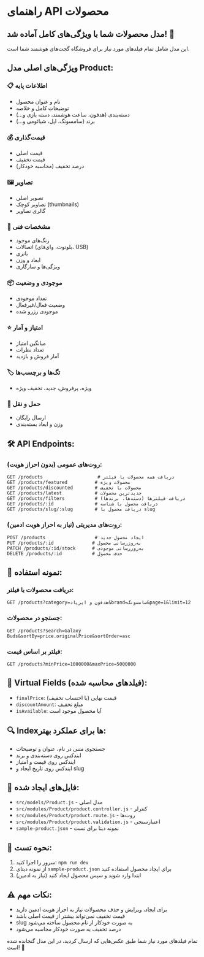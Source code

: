 # راهنمای API محصولات

## مدل محصولات شما با ویژگی‌های کامل آماده شد! 🎉

این مدل شامل تمام فیلدهای مورد نیاز برای فروشگاه گجت‌های هوشمند شما است.

## ویژگی‌های اصلی مدل Product:

### 📋 اطلاعات پایه
- نام و عنوان محصول
- توضیحات کامل و خلاصه
- دسته‌بندی (هدفون، ساعت هوشمند، دسته بازی و...)
- برند (سامسونگ، اپل، شیائومی و...)

### 💰 قیمت‌گذاری
- قیمت اصلی
- قیمت تخفیف
- درصد تخفیف (محاسبه خودکار)

### 🖼️ تصاویر
- تصویر اصلی
- تصاویر کوچک (thumbnails)
- گالری تصاویر

### 🔧 مشخصات فنی
- رنگ‌های موجود
- اتصالات (بلوتوث، وای‌فای، USB)
- باتری
- ابعاد و وزن
- ویژگی‌ها و سازگاری

### 📦 موجودی و وضعیت
- تعداد موجودی
- وضعیت فعال/غیرفعال
- موجودی رزرو شده

### ⭐ امتیاز و آمار
- میانگین امتیاز
- تعداد نظرات
- آمار فروش و بازدید

### 🏷️ تگ‌ها و برچسب‌ها
- ویژه، پرفروش، جدید، تخفیف ویژه

### 🚚 حمل و نقل
- ارسال رایگان
- وزن و ابعاد بسته‌بندی

## 🛠️ API Endpoints:

### روت‌های عمومی (بدون احراز هویت):
```
GET /products                    # دریافت همه محصولات با فیلتر
GET /products/featured          # محصولات ویژه
GET /products/discounted        # محصولات با تخفیف
GET /products/latest            # جدیدترین محصولات
GET /products/filters           # دریافت فیلترها (دسته‌ها، برندها)
GET /products/:id               # دریافت محصول با شناسه
GET /products/slug/:slug        # دریافت محصول با slug
```

### روت‌های مدیریتی (نیاز به احراز هویت ادمین):
```
POST /products                  # ایجاد محصول جدید
PUT /products/:id              # به‌روزرسانی محصول
PATCH /products/:id/stock      # به‌روزرسانی موجودی
DELETE /products/:id           # حذف محصول
```

## 📝 نمونه استفاده:

### دریافت محصولات با فیلتر:
```
GET /products?category=هدفون و ایرپاد&brand=سامسونگ&page=1&limit=12
```

### جستجو در محصولات:
```
GET /products?search=Galaxy Buds&sortBy=price.originalPrice&sortOrder=asc
```

### فیلتر بر اساس قیمت:
```
GET /products?minPrice=1000000&maxPrice=5000000
```

## 🎯 Virtual Fields (فیلدهای محاسبه شده):
- `finalPrice`: قیمت نهایی (با احتساب تخفیف)
- `discountAmount`: مبلغ تخفیف
- `isAvailable`: آیا محصول موجود است

## 🔍 Index‌ها برای عملکرد بهتر:
- جستجوی متنی در نام، عنوان و توضیحات
- ایندکس روی دسته‌بندی و برند
- ایندکس روی قیمت و امتیاز
- ایندکس روی تاریخ ایجاد و slug

## 📁 فایل‌های ایجاد شده:
- `src/models/Product.js` - مدل اصلی
- `src/modules/Product/product.controller.js` - کنترلر
- `src/modules/Product/product.route.js` - روت‌ها
- `src/modules/Product/product.validation.js` - اعتبارسنجی
- `sample-product.json` - نمونه دیتا برای تست

## 🚀 نحوه تست:
1. سرور را اجرا کنید: `npm run dev`
2. از نمونه دیتای `sample-product.json` برای ایجاد محصول استفاده کنید
3. ابتدا وارد شوید و سپس محصول ایجاد کنید (نیاز به ادمین)

## ⚠️ نکات مهم:
- برای ایجاد، ویرایش و حذف محصولات نیاز به احراز هویت ادمین دارید
- قیمت تخفیف نمی‌تواند بیشتر از قیمت اصلی باشد
- slug به صورت خودکار از نام محصول ساخته می‌شود
- درصد تخفیف به صورت خودکار محاسبه می‌شود

تمام فیلدهای مورد نیاز شما طبق عکس‌هایی که ارسال کردید، در این مدل گنجانده شده است! 🎯
